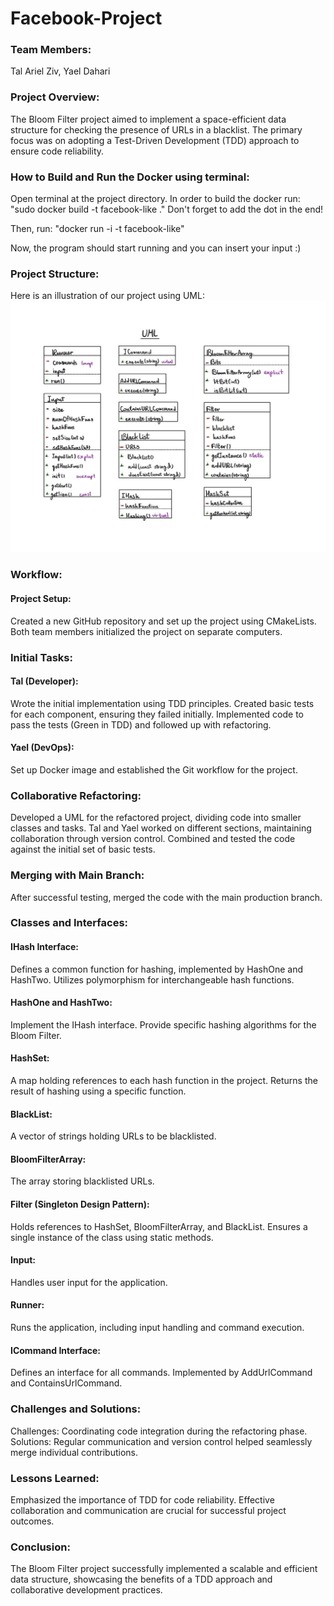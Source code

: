 # Facebook-Project

### Team Members:
Tal Ariel Ziv,
Yael Dahari

### Project Overview:
The Bloom Filter project aimed to implement a space-efficient data structure for checking the presence of URLs in a blacklist. The primary focus was on adopting a Test-Driven Development (TDD) approach to ensure code reliability.

### How to Build and Run the Docker using terminal:
Open terminal at the project directory.
In order to build the docker run: "sudo docker build -t facebook-like ."
Don't forget to add the dot in the end!

Then, run: "docker run -i -t facebook-like"

Now, the program should start running and you can insert your input :)

### Project Structure:
Here is an illustration of our project using UML:
![UML.jpg](media%2FUML.jpg)

### Workflow:
#### Project Setup:

Created a new GitHub repository and set up the project using CMakeLists.
Both team members initialized the project on separate computers.

### Initial Tasks:

#### Tal (Developer):
Wrote the initial implementation using TDD principles.
Created basic tests for each component, ensuring they failed initially.
Implemented code to pass the tests (Green in TDD) and followed up with refactoring.

#### Yael (DevOps):
Set up Docker image and established the Git workflow for the project.

### Collaborative Refactoring:
Developed a UML for the refactored project, dividing code into smaller classes and tasks.
Tal and Yael worked on different sections, maintaining collaboration through version control.
Combined and tested the code against the initial set of basic tests.

### Merging with Main Branch:
After successful testing, merged the code with the main production branch.

### Classes and Interfaces:
#### IHash Interface:
Defines a common function for hashing, implemented by HashOne and HashTwo.
Utilizes polymorphism for interchangeable hash functions.

#### HashOne and HashTwo:
Implement the IHash interface.
Provide specific hashing algorithms for the Bloom Filter.

#### HashSet:
A map holding references to each hash function in the project.
Returns the result of hashing using a specific function.

#### BlackList:
A vector of strings holding URLs to be blacklisted.

#### BloomFilterArray:
The array storing blacklisted URLs.

#### Filter (Singleton Design Pattern):
Holds references to HashSet, BloomFilterArray, and BlackList.
Ensures a single instance of the class using static methods.

#### Input:
Handles user input for the application.

#### Runner:
Runs the application, including input handling and command execution.

#### ICommand Interface:
Defines an interface for all commands.
Implemented by AddUrlCommand and ContainsUrlCommand.

### Challenges and Solutions:
Challenges: Coordinating code integration during the refactoring phase.
Solutions: Regular communication and version control helped seamlessly merge individual contributions.

### Lessons Learned:
Emphasized the importance of TDD for code reliability.
Effective collaboration and communication are crucial for successful project outcomes.

### Conclusion:
The Bloom Filter project successfully implemented a scalable and efficient data structure, showcasing the benefits of a TDD approach and collaborative development practices.
